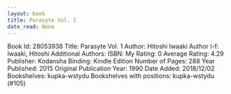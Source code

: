 ```yaml
---
layout: book
title: Parasyte Vol. 1
date_read: None
---
```


Book Id: 28053938
Title: Parasyte Vol. 1
Author: Hitoshi Iwaaki
Author l-f: Iwaaki, Hitoshi
Additional Authors: 
ISBN: 
My Rating: 0
Average Rating: 4.29
Publisher: Kodansha
Binding: Kindle Edition
Number of Pages: 288
Year Published: 2015
Original Publication Year: 1990
Date Added: 2018/12/02
Bookshelves: kupka-wstydu
Bookshelves with positions: kupka-wstydu (#105)

